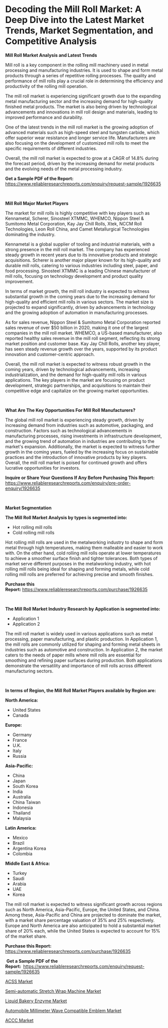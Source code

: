 <p><h1>Decoding the Mill Roll Market: A Deep Dive into the Latest Market Trends, Market Segmentation, and Competitive Analysis</h1></p><p><strong>Mill Roll Market Analysis and Latest Trends</strong></p>
<p><p>Mill roll is a key component in the rolling mill machinery used in metal processing and manufacturing industries. It is used to shape and form metal products through a series of repetitive rolling processes. The quality and performance of mill rolls play a crucial role in determining the efficiency and productivity of the rolling mill operation.</p><p>The mill roll market is experiencing significant growth due to the expanding metal manufacturing sector and the increasing demand for high-quality finished metal products. The market is also being driven by technological advancements and innovations in mill roll design and materials, leading to improved performance and durability.</p><p>One of the latest trends in the mill roll market is the growing adoption of advanced materials such as high-speed steel and tungsten carbide, which offer superior wear resistance and longer service life. Manufacturers are also focusing on the development of customized mill rolls to meet the specific requirements of different industries.</p><p>Overall, the mill roll market is expected to grow at a CAGR of 14.8% during the forecast period, driven by the increasing demand for metal products and the evolving needs of the metal processing industry.</p></p>
<p><strong>Get a Sample PDF of the Report:&nbsp;</strong> <a href="https://www.reliableresearchreports.com/enquiry/request-sample/1926635">https://www.reliableresearchreports.com/enquiry/request-sample/1926635</a></p>
<p>&nbsp;</p>
<p><strong>Mill Roll Major Market Players</strong></p>
<p><p>The market for mill rolls is highly competitive with key players such as Kennametal, Scherer, Sinosteel XTMMC, WHEMCO, Nippon Steel & Sumitomo Metal Corporation, Kay Jay Chill Rolls, Xtek, NCCM Roll Technologies, Leon Roll China, and Camet Metallurgical Technologies dominating the industry. </p><p>Kennametal is a global supplier of tooling and industrial materials, with a strong presence in the mill roll market. The company has experienced steady growth in recent years due to its innovative products and strategic acquisitions. Scherer is another major player known for its high-quality and durable mill rolls, catering to various industries including steel, paper, and food processing. Sinosteel XTMMC is a leading Chinese manufacturer of mill rolls, focusing on technology development and product quality improvement.</p><p>In terms of market growth, the mill roll industry is expected to witness substantial growth in the coming years due to the increasing demand for high-quality and efficient mill rolls in various sectors. The market size is projected to expand significantly, driven by advancements in technology and the growing adoption of automation in manufacturing processes.</p><p>As for sales revenue, Nippon Steel & Sumitomo Metal Corporation reported sales revenue of over $50 billion in 2020, making it one of the largest companies in the mill roll market. WHEMCO, a US-based manufacturer, also reported healthy sales revenue in the mill roll segment, reflecting its strong market position and customer base. Kay Jay Chill Rolls, another key player, has seen steady revenue growth over the years, supported by its product innovation and customer-centric approach. </p><p>Overall, the mill roll market is expected to witness robust growth in the coming years, driven by technological advancements, increasing industrialization, and the demand for high-quality mill rolls in various applications. The key players in the market are focusing on product development, strategic partnerships, and acquisitions to maintain their competitive edge and capitalize on the growing market opportunities.</p></p>
<p>&nbsp;</p>
<p><strong>What Are The Key Opportunities For Mill Roll Manufacturers?</strong></p>
<p><p>The global mill roll market is experiencing steady growth, driven by increasing demand from industries such as automotive, packaging, and construction. Factors such as technological advancements in manufacturing processes, rising investments in infrastructure development, and the growing trend of automation in industries are contributing to the market's expansion. Additionally, the market is expected to witness further growth in the coming years, fueled by the increasing focus on sustainable practices and the introduction of innovative products by key players. Overall, the mill roll market is poised for continued growth and offers lucrative opportunities for investors.</p></p>
<p><strong>Inquire or Share Your Questions If Any Before Purchasing This Report:</strong> <a href="https://www.reliableresearchreports.com/enquiry/pre-order-enquiry/1926635">https://www.reliableresearchreports.com/enquiry/pre-order-enquiry/1926635</a></p>
<p>&nbsp;</p>
<p><strong>Market Segmentation</strong></p>
<p><strong>The Mill Roll Market Analysis by types is segmented into:</strong></p>
<p><ul><li>Hot rolling mill rolls</li><li>Cold rolling mill rolls</li></ul></p>
<p><p>Hot rolling mill rolls are used in the metalworking industry to shape and form metal through high temperatures, making them malleable and easier to work with. On the other hand, cold rolling mill rolls operate at lower temperatures to achieve a smoother surface finish and tighter tolerances. Both types of market serve different purposes in the metalworking industry, with hot rolling mill rolls being ideal for shaping and forming metals, while cold rolling mill rolls are preferred for achieving precise and smooth finishes.</p></p>
<p><strong>Purchase this Report:&nbsp;</strong><a href="https://www.reliableresearchreports.com/purchase/1926635">https://www.reliableresearchreports.com/purchase/1926635</a></p>
<p>&nbsp;</p>
<p><strong>The Mill Roll Market Industry Research by Application is segmented into:</strong></p>
<p><ul><li>Application 1</li><li>Application 2</li></ul></p>
<p><p>The mill roll market is widely used in various applications such as metal processing, paper manufacturing, and plastic production. In Application 1, the mill rolls are commonly utilized for shaping and forming metal sheets in industries such as automotive and construction. In Application 2, the market caters to the needs of paper mills where mill rolls are essential for smoothing and refining paper surfaces during production. Both applications demonstrate the versatility and importance of mill rolls across different manufacturing sectors.</p></p>
<p>&nbsp;</p>
<p><strong>In terms of Region, the Mill Roll Market Players available by Region are:</strong></p>
<p>
    <p> <strong> North America: </strong>
        <ul>
            <li>United States</li>
            <li>Canada</li>
        </ul>
        </p> 
    <p> <strong> Europe: </strong>
        <ul>
            <li>Germany</li>
            <li>France</li>
            <li>U.K.</li>
            <li>Italy</li>
            <li>Russia</li>
        </ul>
        </p> 
    <p> <strong> Asia-Pacific: </strong>
        <ul>
            <li>China</li>
            <li>Japan</li>
            <li>South Korea</li>
            <li>India</li>
            <li>Australia</li>
            <li>China Taiwan</li>
            <li>Indonesia</li>
            <li>Thailand</li>
            <li>Malaysia</li>
        </ul>
        </p> 
    <p> <strong> Latin America: </strong>
        <ul>
            <li>Mexico</li>
            <li>Brazil</li>
            <li>Argentina Korea</li>
            <li>Colombia</li>
        </ul>
        </p> 
    <p> <strong> Middle East & Africa: </strong>
        <ul>
            <li>Turkey</li>
            <li>Saudi</li>
            <li>Arabia</li>
            <li>UAE</li>
            <li>Korea</li>
        </ul>
    </p>
    </p>
<p><p>The mill roll market is expected to witness significant growth across regions such as North America, Asia-Pacific, Europe, the United States, and China. Among these, Asia-Pacific and China are projected to dominate the market, with a market share percentage valuation of 35% and 25% respectively. Europe and North America are also anticipated to hold a substantial market share of 20% each, while the United States is expected to account for 15% of the market share.</p></p>
<p><strong>Purchase this Report: </strong><a href="https://www.reliableresearchreports.com/purchase/1926635">https://www.reliableresearchreports.com/purchase/1926635</a></p>
<p>&nbsp;<strong>Get a Sample PDF of the Report:&nbsp;&nbsp;</strong><a href="https://www.reliableresearchreports.com/enquiry/request-sample/1926635">https://www.reliableresearchreports.com/enquiry/request-sample/1926635</a></p>
<p><strong></strong></p>
<p><p><a href="https://view.publitas.com/reportprime-1/acss-market-size-growth-outlook-from-2024-to-2031-projecting-at-markets-trends-analysis-by-application-regional-outlook-and-revenue/">ACSS Market</a></p><p><a href="https://glittery-fuchsia-86a.notion.site/Decoding-the-Semi-automatic-Stretch-Wrap-Machine-Market-A-Deep-Dive-into-the-Latest-Market-Trends--70e810b8524b4f45b235c94bb8aae5f2">Semi-automatic Stretch Wrap Machine Market</a></p><p><a href="https://glittery-fuchsia-86a.notion.site/Liquid-Bakery-Enzyme-Market-Dynamics-2024-2031-Also-about-Its-Market-Trends-Projections-and-Oppor-5429c841341b46fe8d42ea10d341bdc8">Liquid Bakery Enzyme Market</a></p><p><a href="https://acidic-farm-354.notion.site/Automobile-Millimeter-Wave-Compatible-Emblem-Market-Furnish-Information-about-Market-Size-Market-Sh-c452434391d84451b397efbee43c83e9">Automobile Millimeter Wave Compatible Emblem Market</a></p><p><a href="https://view.publitas.com/reportprime-1/accc-market-size-furnishes-valuable-information-encompassing-market-share-market-trends-and-projections-spanning-from-2024-to-2031/">ACCC Market</a></p></p>